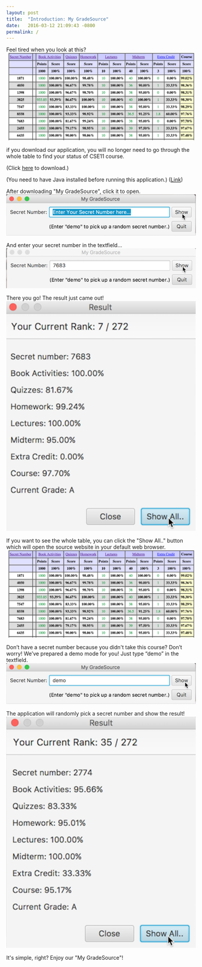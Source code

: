```yaml
---
layout: post
title:  "Introduction: My GradeSource"
date:   2016-03-12 21:09:43 -0800
permalink: /
---
```

Feel tired when you look at this?
![](/src/1.png)

if you download our application, you will no longer need to go through the whole
table to find your status of CSE11 course.

(Click [here](https://github.com/mygradesource/mygradesource-app/blob/master/MyGradeSource.jar?raw=true) to download.)

(You need to have Java installed before running this application.)
([Link](http://www.oracle.com/technetwork/java/javase/downloads/index.html))

After downloading "My GradeSource", click it to open.
![](/src/2.png)

And enter your secret number in the textfield...
![](/src/3.png)

There you go! The result just came out!
![](/src/4.png)

If you want to see the whole table, you can click the "Show All.." button which
will open the source website in your default web browser.
![](/src/1.png)

Don’t have a secret number because you didn't take this course? Don’t worry!
We’ve prepared a demo mode for you! Just type “demo” in the textfield.
![](/src/5.png)

The application will randomly pick a secret number and show the result!
![](/src/6.png)

It's simple, right? Enjoy our "My GradeSource"!
